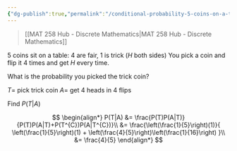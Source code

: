 ```yaml
---
{"dg-publish":true,"permalink":"/conditional-probability-5-coins-on-a-table-fairness-example/","dgHomeLink":true,"dgPassFrontmatter":false,"dgShowLocalGraph":true}
---
```


> [[MAT 258 Hub - Discrete Mathematics|MAT 258 Hub - Discrete Mathematics]]

5 coins sit on a table: 4 are fair, 1 is trick ($H$ both sides)
You pick a coin and flip it 4 times and get $H$ every time.

What is the probability you picked the trick coin?

$T=$ pick trick coin
$A=$ get 4 heads in 4 flips

Find $P(T|A)$

<style>
.container {font-family: sans-serif; text-align: center;}
.button-wrapper button {z-index: 1;height: 40px; width: 100px; margin: 10px;padding: 5px;}
.excalidraw .App-menu_top .buttonList { display: flex;}
.excalidraw-wrapper { height: 800px; margin: 50px; position: relative;}
:root[dir="ltr"] .excalidraw .layer-ui__wrapper .zen-mode-transition.App-menu_bottom--transition-left {transform: none;}
</style><script src="https://unpkg.com/react@17/umd/react.production.min.js"></script><script src="https://unpkg.com/react-dom@17/umd/react-dom.production.min.js"></script><script type="text/javascript" src="https://unpkg.com/@excalidraw/excalidraw@0.12.0/dist/excalidraw.production.min.js"></script><div id="Conditional_probability_5_coins_on_a_table_fairness_example_2024-02-13_0952.02.excalidraw.md1"></div><script>(function(){const InitialData={"type":"excalidraw","version":2,"source":"https://github.com/zsviczian/obsidian-excalidraw-plugin/releases/tag/1.9.19","elements":[{"id":"ad7MpfGsPRFaxRN3RqYR6","type":"line","x":-396,"y":-90.25,"width":105,"height":105,"angle":0,"strokeColor":"#1e1e1e","backgroundColor":"transparent","fillStyle":"hachure","strokeWidth":1,"strokeStyle":"solid","roughness":1,"opacity":100,"groupIds":[],"frameId":null,"roundness":{"type":2},"seed":1952959938,"version":124,"versionNonce":361039326,"isDeleted":false,"boundElements":null,"updated":1707846750291,"link":null,"locked":false,"points":[[0,0],[105,-105]],"lastCommittedPoint":null,"startBinding":null,"endBinding":null,"startArrowhead":null,"endArrowhead":null},{"id":"HBrLOgGfnk_jOorBH-Ov1","type":"line","x":-396,"y":-90.25,"width":101.5,"height":101.5,"angle":0,"strokeColor":"#1e1e1e","backgroundColor":"transparent","fillStyle":"hachure","strokeWidth":1,"strokeStyle":"solid","roughness":1,"opacity":100,"groupIds":[],"frameId":null,"roundness":{"type":2},"seed":2028247582,"version":83,"versionNonce":906732162,"isDeleted":false,"boundElements":null,"updated":1707846755739,"link":null,"locked":false,"points":[[0,0],[101.5,101.5]],"lastCommittedPoint":null,"startBinding":null,"endBinding":null,"startArrowhead":null,"endArrowhead":null},{"id":"AuXZY94p","type":"text","x":-419,"y":-108.25,"width":14.519989013671875,"height":25,"angle":0,"strokeColor":"#1e1e1e","backgroundColor":"transparent","fillStyle":"hachure","strokeWidth":1,"strokeStyle":"solid","roughness":1,"opacity":100,"groupIds":[],"frameId":null,"roundness":null,"seed":804433694,"version":39,"versionNonce":2122072066,"isDeleted":false,"boundElements":null,"updated":1707846761673,"link":null,"locked":false,"text":"O","rawText":"O","fontSize":20,"fontFamily":1,"textAlign":"left","verticalAlign":"top","baseline":18,"containerId":null,"originalText":"O","lineHeight":1.25},{"type":"image","version":110,"versionNonce":814015198,"isDeleted":false,"id":"9Mcwj55Y","fillStyle":"hachure","strokeWidth":1,"strokeStyle":"solid","roughness":1,"opacity":100,"angle":0,"x":-281.5,"y":-214,"strokeColor":"#000000","backgroundColor":"transparent","width":44.00000000000001,"height":25.473684210526322,"seed":84944,"groupIds":[],"frameId":null,"roundness":null,"boundElements":[],"updated":1707846776551,"link":null,"locked":false,"status":"pending","fileId":"5147a80a77bd0ab88b1f8baeb907459cf8d01907","scale":[1,1]},{"type":"image","version":85,"versionNonce":1968950274,"isDeleted":false,"id":"0iS7IKFc","fillStyle":"hachure","strokeWidth":1,"strokeStyle":"solid","roughness":1,"opacity":100,"angle":0,"x":-277,"y":7,"strokeColor":"#000000","backgroundColor":"transparent","width":44.00000000000001,"height":30.000000000000007,"seed":21851,"groupIds":[],"frameId":null,"roundness":null,"boundElements":[],"updated":1707846787257,"link":null,"locked":false,"status":"pending","fileId":"2a56b3d8f0c780ea88dd78d1586385a82ce2e55e","scale":[1,1]},{"id":"R4GnrJS504PsBsHP7T0vg","type":"line","x":-217,"y":-206.25,"width":72.5,"height":72.5,"angle":0,"strokeColor":"#1e1e1e","backgroundColor":"transparent","fillStyle":"hachure","strokeWidth":1,"strokeStyle":"solid","roughness":1,"opacity":100,"groupIds":[],"frameId":null,"roundness":{"type":2},"seed":1683815682,"version":143,"versionNonce":1505676318,"isDeleted":false,"boundElements":null,"updated":1707846832258,"link":null,"locked":false,"points":[[0,0],[72.5,-72.5]],"lastCommittedPoint":null,"startBinding":null,"endBinding":null,"startArrowhead":null,"endArrowhead":null},{"id":"g96Awo1L9UPqpxuTuK2EF","type":"line","x":-213,"y":-203.25,"width":68,"height":68.00000000000003,"angle":0,"strokeColor":"#1e1e1e","backgroundColor":"transparent","fillStyle":"hachure","strokeWidth":1,"strokeStyle":"solid","roughness":1,"opacity":100,"groupIds":[],"frameId":null,"roundness":{"type":2},"seed":1064963266,"version":37,"versionNonce":378247262,"isDeleted":false,"boundElements":null,"updated":1707846832258,"link":null,"locked":false,"points":[[0,0],[68,68.00000000000003]],"lastCommittedPoint":null,"startBinding":null,"endBinding":null,"startArrowhead":null,"endArrowhead":null},{"type":"image","version":91,"versionNonce":1886706846,"isDeleted":false,"id":"o7LiSL9Xs-7P4g0ikPEsa","fillStyle":"hachure","strokeWidth":1,"strokeStyle":"solid","roughness":1,"opacity":100,"angle":0,"x":-132.5,"y":-294.5,"strokeColor":"#000000","backgroundColor":"transparent","width":28.500000000000036,"height":18.00000000000002,"seed":467608706,"groupIds":[],"frameId":null,"roundness":null,"boundElements":null,"updated":1707846832258,"link":null,"locked":false,"status":"pending","fileId":"379c913d14769614ad5ab7c702333200a8a0f00c","scale":[1,1]},{"type":"image","version":89,"versionNonce":2100009182,"isDeleted":false,"id":"6M9ZlqJJY4KGVupA8xRAJ","fillStyle":"hachure","strokeWidth":1,"strokeStyle":"solid","roughness":1,"opacity":100,"angle":0,"x":-130,"y":-147,"strokeColor":"#000000","backgroundColor":"transparent","width":27.133333333333322,"height":18.499999999999993,"seed":592135234,"groupIds":[],"frameId":null,"roundness":null,"boundElements":null,"updated":1707846832258,"link":null,"locked":false,"status":"pending","fileId":"a7987e39ed5ef92fb7a3f3a6ac450eb9ee88a373","scale":[1,1]},{"id":"YBZn9KHly9HrdjHfBT4x-","type":"line","x":-227,"y":22.75,"width":72.5,"height":72.5,"angle":0,"strokeColor":"#1e1e1e","backgroundColor":"transparent","fillStyle":"hachure","strokeWidth":1,"strokeStyle":"solid","roughness":1,"opacity":100,"groupIds":[],"frameId":null,"roundness":{"type":2},"seed":146158466,"version":231,"versionNonce":1407919390,"isDeleted":false,"boundElements":null,"updated":1707846833838,"link":null,"locked":false,"points":[[0,0],[72.5,-72.5]],"lastCommittedPoint":null,"startBinding":null,"endBinding":null,"startArrowhead":null,"endArrowhead":null},{"id":"PiVfQFrnJoWhnL6A2fbYx","type":"line","x":-223,"y":25.75,"width":68,"height":68.00000000000003,"angle":0,"strokeColor":"#1e1e1e","backgroundColor":"transparent","fillStyle":"hachure","strokeWidth":1,"strokeStyle":"solid","roughness":1,"opacity":100,"groupIds":[],"frameId":null,"roundness":{"type":2},"seed":1306042526,"version":125,"versionNonce":465883486,"isDeleted":false,"boundElements":null,"updated":1707846833838,"link":null,"locked":false,"points":[[0,0],[68,68.00000000000003]],"lastCommittedPoint":null,"startBinding":null,"endBinding":null,"startArrowhead":null,"endArrowhead":null},{"type":"image","version":179,"versionNonce":1277097374,"isDeleted":false,"id":"NdP0mEBR","fillStyle":"hachure","strokeWidth":1,"strokeStyle":"solid","roughness":1,"opacity":100,"angle":0,"x":-142.5,"y":-65.5,"strokeColor":"#000000","backgroundColor":"transparent","width":28.500000000000036,"height":18.00000000000002,"seed":71741,"groupIds":[],"frameId":null,"roundness":null,"boundElements":[],"updated":1707846833838,"link":null,"locked":false,"status":"pending","fileId":"f294839d27aa80fc590f78436b645925f69e0fd1","scale":[1,1]},{"type":"image","version":177,"versionNonce":1848283614,"isDeleted":false,"id":"KQ6l0oFz","fillStyle":"hachure","strokeWidth":1,"strokeStyle":"solid","roughness":1,"opacity":100,"angle":0,"x":-140,"y":82,"strokeColor":"#000000","backgroundColor":"transparent","width":27.133333333333322,"height":18.499999999999993,"seed":19613,"groupIds":[],"frameId":null,"roundness":null,"boundElements":[],"updated":1707846833838,"link":null,"locked":false,"status":"pending","fileId":"ce66aa5061008b94ff94bde473ea6117c40f1ed2","scale":[1,1]},{"id":"2FX8PjKQ","type":"text","x":-386,"y":-184.25,"width":27.779983520507812,"height":25,"angle":0,"strokeColor":"#e03131","backgroundColor":"transparent","fillStyle":"hachure","strokeWidth":1,"strokeStyle":"solid","roughness":1,"opacity":100,"groupIds":[],"frameId":null,"roundness":null,"seed":675228290,"version":4,"versionNonce":351736670,"isDeleted":false,"boundElements":null,"updated":1707846845544,"link":null,"locked":false,"text":"1/5","rawText":"1/5","fontSize":20,"fontFamily":1,"textAlign":"left","verticalAlign":"top","baseline":18,"containerId":null,"originalText":"1/5","lineHeight":1.25},{"id":"BYnIPKgB","type":"text","x":-401,"y":-18.25,"width":35.15997314453125,"height":25,"angle":0,"strokeColor":"#e03131","backgroundColor":"transparent","fillStyle":"hachure","strokeWidth":1,"strokeStyle":"solid","roughness":1,"opacity":100,"groupIds":[],"frameId":null,"roundness":null,"seed":275449986,"version":4,"versionNonce":1715950942,"isDeleted":false,"boundElements":null,"updated":1707846848704,"link":null,"locked":false,"text":"4/5","rawText":"4/5","fontSize":20,"fontFamily":1,"textAlign":"left","verticalAlign":"top","baseline":18,"containerId":null,"originalText":"4/5","lineHeight":1.25},{"id":"P93S01jm","type":"text","x":-235,"y":83.75,"width":45.999969482421875,"height":25,"angle":0,"strokeColor":"#e03131","backgroundColor":"transparent","fillStyle":"hachure","strokeWidth":1,"strokeStyle":"solid","roughness":1,"opacity":100,"groupIds":[],"frameId":null,"roundness":null,"seed":1191132930,"version":6,"versionNonce":297113438,"isDeleted":false,"boundElements":null,"updated":1707846851639,"link":null,"locked":false,"text":"15/16","rawText":"15/16","fontSize":20,"fontFamily":1,"textAlign":"left","verticalAlign":"top","baseline":18,"containerId":null,"originalText":"15/16","lineHeight":1.25},{"id":"xC25zOg9","type":"text","x":-230,"y":-54.25,"width":33.639984130859375,"height":25,"angle":0,"strokeColor":"#e03131","backgroundColor":"transparent","fillStyle":"hachure","strokeWidth":1,"strokeStyle":"solid","roughness":1,"opacity":100,"groupIds":[],"frameId":null,"roundness":null,"seed":376347906,"version":18,"versionNonce":769212574,"isDeleted":false,"boundElements":null,"updated":1707846856556,"link":null,"locked":false,"text":"1/16","rawText":"1/16","fontSize":20,"fontFamily":1,"textAlign":"left","verticalAlign":"top","baseline":18,"containerId":null,"originalText":"1/16","lineHeight":1.25},{"id":"0JlUsUeJ","type":"text","x":-206,"y":-275.25,"width":5.4199981689453125,"height":25,"angle":0,"strokeColor":"#e03131","backgroundColor":"transparent","fillStyle":"hachure","strokeWidth":1,"strokeStyle":"solid","roughness":1,"opacity":100,"groupIds":[],"frameId":null,"roundness":null,"seed":689010626,"version":2,"versionNonce":1195180446,"isDeleted":false,"boundElements":null,"updated":1707846858380,"link":null,"locked":false,"text":"1","rawText":"1","fontSize":20,"fontFamily":1,"textAlign":"left","verticalAlign":"top","baseline":18,"containerId":null,"originalText":"1","lineHeight":1.25},{"id":"gi3Zj9q1","type":"text","x":-214,"y":-159.25,"width":13.759994506835938,"height":25,"angle":0,"strokeColor":"#e03131","backgroundColor":"transparent","fillStyle":"hachure","strokeWidth":1,"strokeStyle":"solid","roughness":1,"opacity":100,"groupIds":[],"frameId":null,"roundness":null,"seed":266241730,"version":2,"versionNonce":1144537758,"isDeleted":false,"boundElements":null,"updated":1707846860669,"link":null,"locked":false,"text":"0","rawText":"0","fontSize":20,"fontFamily":1,"textAlign":"left","verticalAlign":"top","baseline":18,"containerId":null,"originalText":"0","lineHeight":1.25}],"appState":{"theme":"dark","viewBackgroundColor":"#ffffff","currentItemStrokeColor":"#e03131","currentItemBackgroundColor":"transparent","currentItemFillStyle":"hachure","currentItemStrokeWidth":1,"currentItemStrokeStyle":"solid","currentItemRoughness":1,"currentItemOpacity":100,"currentItemFontFamily":1,"currentItemFontSize":20,"currentItemTextAlign":"left","currentItemStartArrowhead":null,"currentItemEndArrowhead":"arrow","scrollX":790,"scrollY":480.75,"zoom":{"value":1},"currentItemRoundness":"round","gridSize":null,"gridColor":{"Bold":"#C9C9C9FF","Regular":"#EDEDEDFF"},"currentStrokeOptions":null,"previousGridSize":null,"frameRendering":{"enabled":true,"clip":true,"name":true,"outline":true}},"files":{}};InitialData.scrollToContent=true;App=()=>{const e=React.useRef(null),t=React.useRef(null),[n,i]=React.useState({width:void 0,height:void 0});return React.useEffect(()=>{i({width:t.current.getBoundingClientRect().width,height:t.current.getBoundingClientRect().height});const e=()=>{i({width:t.current.getBoundingClientRect().width,height:t.current.getBoundingClientRect().height})};return window.addEventListener("resize",e),()=>window.removeEventListener("resize",e)},[t]),React.createElement(React.Fragment,null,React.createElement("div",{className:"excalidraw-wrapper",ref:t},React.createElement(ExcalidrawLib.Excalidraw,{ref:e,width:n.width,height:n.height,initialData:InitialData,viewModeEnabled:!0,zenModeEnabled:!0,gridModeEnabled:!1})))},excalidrawWrapper=document.getElementById("Conditional_probability_5_coins_on_a_table_fairness_example_2024-02-13_0952.02.excalidraw.md1");ReactDOM.render(React.createElement(App),excalidrawWrapper);})();</script>

$$
\begin{align*}
P(T|A) &= \frac{P(T)P(A|T)}{P(T)P(A|T)+P(T^{C})P(A|T^{C})}\\
&= \frac{\left(\frac{1}{5}\right)(1)}{ \left(\frac{1}{5}\right)(1) + \left(\frac{4}{5}\right)\left(\frac{1}{16}\right) }\\
&= \frac{4}{5}
\end{align*}
$$
